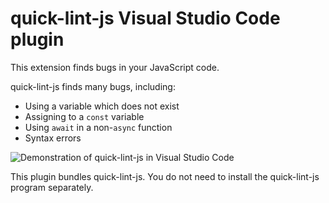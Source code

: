 # quick-lint-js Visual Studio Code plugin

This extension finds bugs in your JavaScript code.

quick-lint-js finds many bugs, including:

* Using a variable which does not exist
* Assigning to a `const` variable
* Using `await` in a non-`async` function
* Syntax errors

![Demonstration of quick-lint-js in Visual Studio Code](demo.webp)

This plugin bundles quick-lint-js. You do not need to install the quick-lint-js
program separately.
